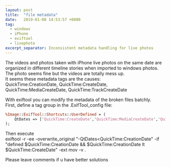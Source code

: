 ```yaml
---
layout: post
title:  "file metadata"
date:   2019-01-08 14:53:57 +0800
tag:
  - windows
  - iPhone
  - exiftool
  - livephoto
excerpt_separator: Inconsistent metadata handling for live photos
---
```


The videos and photos taken with iPhone live photos on the same date are organized in different timeline stories when imported to windows photos.  
The photo seems fine but the videos are totally mess up.  
It seems these metadata tags are the causes:  
QuickTime:CreationDate, QuickTime:CreateDate, QuickTime:MediaCreateDate, QuickTime:TrackCreateDate

With exiftool you can modify the metadata of the broken files batchly.  
First, define a tag group in the .ExifTool_config file:

```perl
%Image::ExifTool::Shortcuts::UserDefined = (
    QtDates => ['QuickTime:CreateDate','QuickTime:MediaCreateDate','QuickTime:TrackCreateDate'],
);
```

Then execute  
exiftool -r -ee -overwrite_original "-QtDates<QuickTime:CreationDate" -if "defined $QuickTime:CreationDate && $QuickTime:CreationDate lt $QuickTime:CreateDate" -ext mov -v .

Please leave comments if u have better solutions
